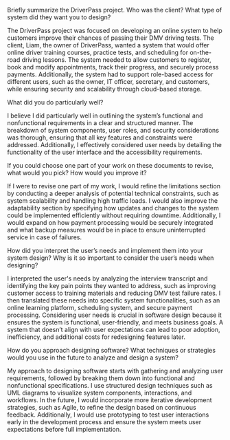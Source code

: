Briefly summarize the DriverPass project. Who was the client? What type of system did they want you to design?

The DriverPass project was focused on developing an online system to help customers improve their chances of passing their DMV driving tests. The client, Liam, the owner of DriverPass, wanted a system that would offer online driver training courses, practice tests, and scheduling for on-the-road driving lessons. The system needed to allow customers to register, book and modify appointments, track their progress, and securely process payments. Additionally, the system had to support role-based access for different users, such as the owner, IT officer, secretary, and customers, while ensuring security and scalability through cloud-based storage.  

What did you do particularly well?

I believe I did particularly well in outlining the system’s functional and nonfunctional requirements in a clear and structured manner. The breakdown of system components, user roles, and security considerations was thorough, ensuring that all key features and constraints were addressed. Additionally, I effectively considered user needs by detailing the functionality of the user interface and the accessibility requirements. 

If you could choose one part of your work on these documents to revise, what would you pick? How would you improve it?

If I were to revise one part of my work, I would refine the limitations section by conducting a deeper analysis of potential technical constraints, such as system scalability and handling high traffic loads. I would also improve the adaptability section by specifying how updates and changes to the system could be implemented efficiently without requiring downtime. Additionally, I would expand on how payment processing would be securely integrated and what backup measures would be in place to ensure uninterrupted service in case of failures.  

How did you interpret the user’s needs and implement them into your system design? Why is it so important to consider the user’s needs when designing?

I interpreted the user's needs by analyzing the interview transcript and identifying the key pain points they wanted to address, such as improving customer access to training materials and reducing DMV test failure rates. I then translated these needs into specific system functionalities, such as an online learning platform, scheduling system, and secure payment processing. Considering user needs is crucial in software design because it ensures the system is functional, user-friendly, and meets business goals. A system that doesn’t align with user expectations can lead to poor adoption, inefficiency, and additional costs for redesigning features later.  

How do you approach designing software? What techniques or strategies would you use in the future to analyze and design a system?

My approach to designing software starts with gathering and analyzing user requirements, followed by breaking them down into functional and nonfunctional specifications. I use structured design techniques such as UML diagrams to visualize system components, interactions, and workflows. In the future, I would incorporate more iterative development strategies, such as Agile, to refine the design based on continuous feedback. Additionally, I would use prototyping to test user interactions early in the development process and ensure the system meets user expectations before full implementation.
